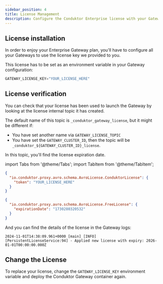 ```yaml
---
sidebar_position: 4
title: License Management
description: Configure the Conduktor Enterprise license with your Gateway
---
```


## License installation

In order to enjoy your Enterprise Gateway plan, you'll have to configure all your Gateways to use the license key we provided to you.

This license has to be set as an environment variable in your Gateway configuration:

```js title=".env"
GATEWAY_LICENSE_KEY="YOUR_LICENSE_HERE"
```

## License verification

You can check that your license has been used to launch the Gateway by looking at the license internal topic it has created.

The default name of this topic is `_conduktor_gateway_license`, but it might be different if:
- You have set another name via `GATEWAY_LICENSE_TOPIC`
- You have set the `GATEWAY_CLUSTER_ID`, then the topic will be `_conduktor_${GATEWAY_CLUSTER_ID}_license`.

In this topic, you'll find the license expiration date.

import Tabs from '@theme/Tabs'; import TabItem from '@theme/TabItem';

<Tabs>
<TabItem value="Enterprise plan" label="Enterprise plan">

```json title="Enterprise plan"
{
  "io.conduktor.proxy.avro.schema.AvroLicense.ConduktorLicense": {
    "token": "YOUR_LICENSE_HERE"
  }
}
```

</TabItem>
<TabItem value="Free plan" label="Free plan">

```json title="Free plan"
{
  "io.conduktor.proxy.avro.schema.AvroLicense.FreeLicense": {
    "expirationDate": "1730280320532"
  }
}
```

</TabItem>
</Tabs>

And you can find the details of the license in the Gateway logs:

```
2024-11-01T14:38:09.961+0000 [main] [INFO] [PersistentLicenseService:94] - Applied new license with expiry: 2026-01-01T00:00:00.000Z
```


## Change the License

To replace your license, change the `GATEWAY_LICENSE_KEY` environment variable and deploy the Conduktor Gateway container again.
